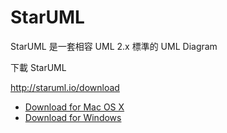 # StarUML

StarUML 是一套相容 UML 2.x 標準的 UML Diagram 

下載 StarUML

http://staruml.io/download

* [Download for Mac OS X](http://staruml.io/download/release/v2.0.0-beta12/StarUML-v2.0.0-beta12.dmg)
* [Download for Windows](http://staruml.io/download/release/v2.0.0-beta12/StarUML-v2.0.0-beta12.msi)